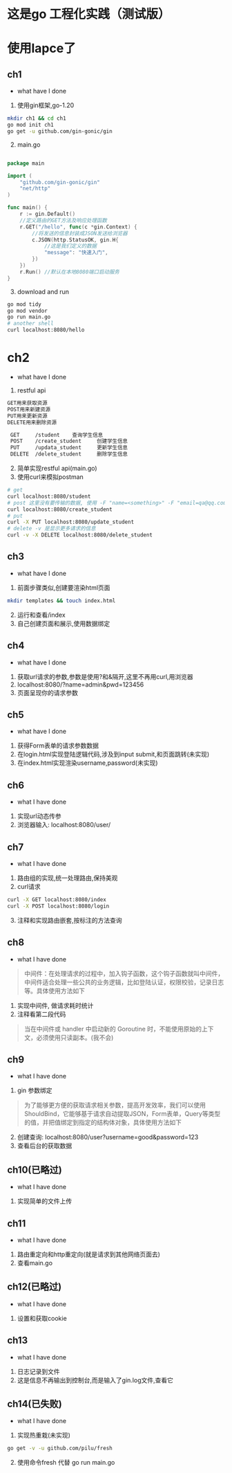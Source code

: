 # 这是go 工程化实践（测试版）
# 使用lapce了
## ch1
- what have I done
1. 使用gin框架,go-1.20
```bash
mkdir ch1 && cd ch1
go mod init ch1
go get -u github.com/gin-gonic/gin
```
2. main.go
```go

package main

import (
	"github.com/gin-gonic/gin"
	"net/http"
)

func main() {
	r := gin.Default()
	//定义路由的GET方法及响应处理函数
	r.GET("/hello", func(c *gin.Context) {
		//将发送的信息封装成JSON发送给浏览器
		c.JSON(http.StatusOK, gin.H{
			//这是我们定义的数据
			"message": "快速入门",
		})
	})
	r.Run() //默认在本地8080端口启动服务
}
```
3. download and run
```bash
go mod tidy
go mod vendor
go run main.go
# another shell
curl localhost:8080/hello
```
# ch2
- what have I done
1. restful api
```bash
GET用来获取资源
POST用来新建资源
PUT用来更新资源
DELETE用来删除资源

 GET	 /student	 查询学生信息
 POST	 /create_student	 创建学生信息
 PUT	 /updata_student	 更新学生信息
 DELETE	 /delete_student	 删除学生信息
```
2. 简单实现restful api(main.go)
3. 使用curl来模拟postman
```bash
# get
curl localhost:8080/student
# post 这里没有要传输的数据, 使用 -F "name=<something>" -F "email=qa@qq.com"来传值
curl localhost:8080/create_student
# put
curl -X PUT localhost:8080/update_student
# delete -v 是显示更多请求的信息
curl -v -X DELETE localhost:8080/delete_student
```
## ch3
- what have I done
1. 前面步骤类似,创建要渲染html页面
```bash
mkdir templates && touch index.html
```
2. 运行和查看/index
3. 自己创建页面和展示,使用数据绑定
## ch4
- what have I done 
1. 获取url请求的参数,参数是使用?和&隔开,这里不再用curl,用浏览器
2. localhost:8080/?name=admin&pwd=123456
3. 页面呈现你的请求参数
## ch5
- what have I done
1. 获得Form表单的请求参数数据
2. 在login.html实现登陆逻辑代码,涉及到input submit,和页面跳转(未实现)
3. 在index.html实现渲染username,password(未实现)
## ch6
- what I have done
1. 实现url动态传参
2. 浏览器输入: localhost:8080/user/<somevalues>
## ch7
- what I have done
1. 路由组的实现,统一处理路由,保持美观
2. curl请求
```bash
curl -X GET localhost:8080/index
curl -X POST localhost:8080/login
```
3. 注释和实现路由嵌套,按标注的方法查询
## ch8
- what I have done
> 中间件：在处理请求的过程中，加入钩子函数，这个钩子函数就叫中间件，中间件适合处理一些公共的业务逻辑，比如登陆认证，权限校验，记录日志等。具体使用方法如下
1. 实现中间件, 做请求耗时统计
2. 注释看第二段代码
> 当在中间件或 handler 中启动新的 Goroutine 时，不能使用原始的上下文，必须使用只读副本。(我不会)
## ch9
- what I have done
1. gin 参数绑定
> 为了能够更方便的获取请求相关参数，提高开发效率，我们可以使用ShouldBind，它能够基于请求自动提取JSON，Form表单，Query等类型的值，并把值绑定到指定的结构体对象，具体使用方法如下
2. 创建查询: localhost:8080/user?username=good&password=123
3. 查看后台的获取数据
## ch10(已略过)
- what I have done
1. 实现简单的文件上传
## ch11
- what I have done
1. 路由重定向和http重定向(就是请求到其他网络页面去)
2. 查看main.go
## ch12(已略过)
- what I have done
1. 设置和获取cookie
## ch13
- what I have done
1. 日志记录到文件
2. 这是信息不再输出到控制台,而是输入了gin.log文件,查看它
## ch14(已失败)
- what I have done
1. 实现热重栽(未实现)
```bash
go get -v -u github.com/pilu/fresh
```
2. 使用命令fresh 代替 go run main.go
## 
